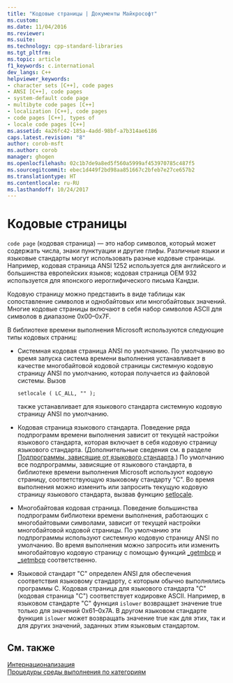 ```yaml
---
title: "Кодовые страницы | Документы Майкрософт"
ms.custom: 
ms.date: 11/04/2016
ms.reviewer: 
ms.suite: 
ms.technology: cpp-standard-libraries
ms.tgt_pltfrm: 
ms.topic: article
f1_keywords: c.international
dev_langs: C++
helpviewer_keywords:
- character sets [C++], code pages
- ANSI [C++], code pages
- system-default code page
- multibyte code pages [C++]
- localization [C++], code pages
- code pages [C++], types of
- locale code pages [C++]
ms.assetid: 4a26fc42-185a-4add-98bf-a7b314ae6186
caps.latest.revision: "8"
author: corob-msft
ms.author: corob
manager: ghogen
ms.openlocfilehash: 02c1b7de9a8ed5f560a5999af453970785c487f5
ms.sourcegitcommit: ebec1d449f2bd98aa851667c2bfeb7e27ce657b2
ms.translationtype: HT
ms.contentlocale: ru-RU
ms.lasthandoff: 10/24/2017
---
```

# <a name="code-pages"></a>Кодовые страницы
`code page` (кодовая страница) — это набор символов, который может содержать числа, знаки пунктуации и другие глифы. Различные языки и языковые стандарты могут использовать разные кодовые страницы. Например, кодовая страница ANSI 1252 используется для английского и большинства европейских языков; кодовая страница OEM 932 используется для японского иероглифического письма Кандзи.  
  
 Кодовую страницу можно представить в виде таблицы как сопоставление символов и однобайтовых или многобайтовых значений. Многие кодовые страницы включают в себя набор символов ASCII для символов в диапазоне 0x00–0x7F.  
  
 В библиотеке времени выполнения Microsoft используются следующие типы кодовых страниц:  
  
-   Системная кодовая страница ANSI по умолчанию. По умолчанию во время запуска система времени выполнения устанавливает в качестве многобайтовой кодовой страницы системную кодовую страницу ANSI по умолчанию, которая получается из файловой системы. Вызов  
  
    ```  
    setlocale ( LC_ALL, "" );  
    ```  
  
     также устанавливает для языкового стандарта системную кодовую страницу ANSI по умолчанию.  
  
-   Кодовая страница языкового стандарта. Поведение ряда подпрограмм времени выполнения зависит от текущей настройки языкового стандарта, которая включает в себя кодовую страницу языкового стандарта. (Дополнительные сведения см. в разделе [Подпрограммы, зависящие от языкового стандарта](../c-runtime-library/locale.md).) По умолчанию все подпрограммы, зависящие от языкового стандарта, в библиотеке времени выполнения Microsoft используют кодовую страницу, соответствующую языковому стандарту "C". Во время выполнения можно изменить или запросить текущую кодовую страницу языкового стандарта, вызвав функцию [setlocale](../c-runtime-library/reference/setlocale-wsetlocale.md).  
  
-   Многобайтовая кодовая страница. Поведение большинства подпрограмм библиотеки времени выполнения, работающих с многобайтовыми символами, зависит от текущей настройки многобайтовой кодовой страницы. По умолчанию эти подпрограммы используют системную кодовую страницу ANSI по умолчанию. Во время выполнения можно запросить или изменить многобайтовую кодовую страницу с помощью функций [_getmbcp](../c-runtime-library/reference/getmbcp.md) и [_setmbcp](../c-runtime-library/reference/setmbcp.md) соответственно.  
  
-   Языковой стандарт "C" определен ANSI для обеспечения соответствия языковому стандарту, с которым обычно выполнялись программы C. Кодовая страница для языкового стандарта "C" (кодовая страница "C") соответствует кодировке ASCII. Например, в языковом стандарте "C" функция `islower` возвращает значение true только для значений 0x61–0x7A. В другом языковом стандарте функция `islower` может возвращать значение true как для этих, так и для других значений, заданных этим языковым стандартом.  
  
## <a name="see-also"></a>См. также  
 [Интернационализация](../c-runtime-library/internationalization.md)   
 [Процедуры среды выполнения по категориям](../c-runtime-library/run-time-routines-by-category.md)
